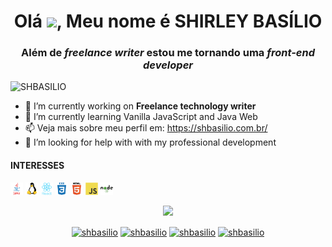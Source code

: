 <h1 align="center">Olá <img src="https://raw.githubusercontent.com/kaueMarques/kaueMarques/master/hi.gif" width="30px">, Meu nome é SHIRLEY BASÍLIO</h1>
<h3 align="center">Além de <em>freelance writer</em> estou me tornando uma <em>front-end developer</em></h3>
<p align="left"> <img src="https://komarev.com/ghpvc/?username=SHBASILIO" alt="SHBASILIO" /></p>

- 🔭 I’m currently working on <strong>Freelance technology writer</strong>
- 🌱 I’m currently learning Vanilla JavaScript and Java Web
- 📫 Veja mais sobre meu perfil em: https://shbasilio.com.br/
- 🤔 I’m looking for help with with my professional development

<h4> INTERESSES </H4>

<p align="left">
<img src="https://raw.githubusercontent.com/devicons/devicon/master/icons/java/java-original-wordmark.svg" alt="Java" width="20" height="20"/>
<img src="https://raw.githubusercontent.com/devicons/devicon/master/icons/linux/linux-original.svg" alt="linux" width="20" height="20"/>
<img src="https://raw.githubusercontent.com/devicons/devicon/master/icons/react/react-original-wordmark.svg" alt="react" width="20" height="20"/>
<img src="https://raw.githubusercontent.com/devicons/devicon/master/icons/css3/css3-plain-wordmark.svg" alt="css3"  width="20" height="20"/>
<img src="https://raw.githubusercontent.com/devicons/devicon/master/icons/html5/html5-original-wordmark.svg" alt="html5"  width="20" height="20"/>
<img src="https://raw.githubusercontent.com/devicons/devicon/master/icons/javascript/javascript-original.svg" alt="javascript" width="20" height="20"/>
<img src="https://raw.githubusercontent.com/devicons/devicon/master/icons/nodejs/nodejs-original-wordmark.svg" alt="nodejs" width="20" height="20"/></p><p align="center">
<img src="https://github-readme-stats.vercel.app/api?username=SHBASILIO&show_icons=true"/> 
</p>

<p align="center">
<a href="https://twitter.com/shbasilio" target="blank"><img align="center" src="https://cdn.jsdelivr.net/npm/simple-icons@3.0.1/icons/twitter.svg" alt="shbasilio" height="20" width="20" /></a>
<a href="https://fb.com//SHBASILIO" target="blank"><img align="center" src="https://cdn.jsdelivr.net/npm/simple-icons@3.0.1/icons/facebook.svg" alt="shbasilio" height="20" width="20" /></a>
<a href="https://instagram.com/_shbasilio" target="blank"><img align="center" src="https://cdn.jsdelivr.net/npm/simple-icons@3.0.1/icons/instagram.svg" alt="shbasilio" height="20" width="20" /></a>
<a href="https://linkedin.com/in/shbasilio" target="blank"><img align="center" src="https://cdn.jsdelivr.net/npm/simple-icons@3.0.1/icons/linkedin.svg" alt="shbasilio" height="20" width="20" /></a>
</p>
